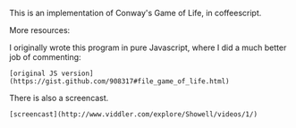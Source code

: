 This is an implementation of Conway's Game of Life, in coffeescript.

More resources:

  I originally wrote this program in pure Javascript, where I did a
  much better job of commenting:

    [original JS version](https://gist.github.com/908317#file_game_of_life.html)

  There is also a screencast.

    [screencast](http://www.viddler.com/explore/Showell/videos/1/)
